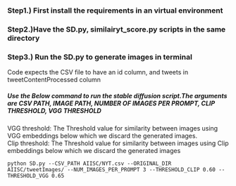 
### Step1.) First install the requirements in an virtual environment   
### Step2.)Have the SD.py, similairyt_score.py scripts in the same directory   
### Step3.) Run the SD.py to generate images in terminal

Code expects the CSV file to have an id column, and tweets in tweetContentProcessed column

##### Use the Below command to run the stable diffusion script.The arguments are CSV PATH, IMAGE PATH, NUMBER OF IMAGES PER PROMPT, CLIP THRESHOLD, VGG THRESHOLD
VGG threshold: The Threshold value for similarity between images using VGG embeddings below which we  discard the generated images.  
Clip threshold: The Threshold value for similarity between images using Clip embeddings below which we  discard the generated images
```
python SD.py --CSV_PATH AIISC/NYT.csv --ORIGINAL_DIR AIISC/tweetImages/ --NUM_IMAGES_PER_PROMPT 3 --THRESHOLD_CLIP 0.60 --THRESHOLD_VGG 0.65
```
